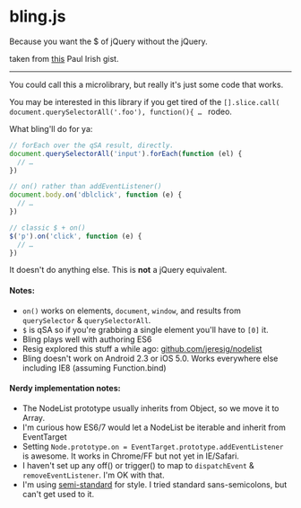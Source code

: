 # bling.js

Because you want the $ of jQuery without the jQuery.

taken from [this](https://gist.github.com/paulirish/12fb951a8b893a454b32) Paul Irish gist.

------------------------------------

You could call this a microlibrary, but really it's just some code that works.

You may be interested in this library if you get tired of the `[].slice.call( document.querySelectorAll('.foo'), function(){ … ` rodeo.

What bling'll do for ya:

```js
// forEach over the qSA result, directly.
document.querySelectorAll('input').forEach(function (el) {
  // …
})

// on() rather than addEventListener()
document.body.on('dblclick', function (e) {
  // …
})

// classic $ + on()
$('p').on('click', function (e) {
  // …
})
```

It doesn't do anything else. This is **not** a jQuery equivalent.

#### Notes:
* `on()` works on elements, `document`, `window`, and results from `querySelector` & `querySelectorAll`.
* `$` is qSA so if you're grabbing a single element you'll have to `[0]` it.
* Bling plays well with authoring ES6
* Resig explored this stuff a while ago: [github.com/jeresig/nodelist](http://github.com/jeresig/nodelist)
* Bling doesn't work on Android 2.3 or iOS 5.0. Works everywhere else including IE8 (assuming Function.bind)

#### Nerdy implementation notes:
* The NodeList prototype usually inherits from Object, so we move it to Array.
* I'm curious how ES6/7 would let a NodeList be iterable and inherit from EventTarget
* Setting `Node.prototype.on = EventTarget.prototype.addEventListener` is awesome. It works in Chrome/FF but not yet in IE/Safari.
* I haven't set up any off() or trigger() to map to `dispatchEvent` & `removeEventListener`. I'm OK with that.
* I'm using [semi-standard](https://github.com/Flet/semistandard) for style. I tried standard sans-semicolons, but can't get used to it.
